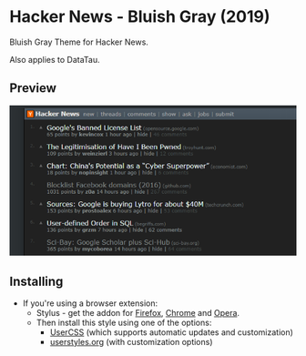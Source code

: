 # Hacker News - Bluish Gray (2019)

Bluish Gray Theme for Hacker News.

Also applies to DataTau.

## Preview
![](./images/main_view.png)

## Installing

* If you're using a browser extension:
  * Stylus - get the addon for [Firefox](https://addons.mozilla.org/en-US/firefox/addon/styl-us/), [Chrome](https://chrome.google.com/webstore/detail/stylus/clngdbkpkpeebahjckkjfobafhncgmne) and [Opera](https://addons.opera.com/en-gb/extensions/details/stylus/). <br>
  * Then install this style using one of the options:
    * [UserCSS](https://raw.githubusercontent.com/pyxelr/Hacker_News_-_Bluish_Gray/master/Style.user.css) (which supports automatic updates and customization)
    * [userstyles.org](https://userstyles.org/styles/157400/hacker-news-bluish-gray-2018) (with customization options)
